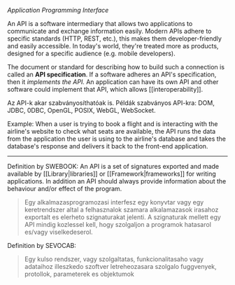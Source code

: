 *Application Programming Interface*

An API is a software intermediary that allows two applications to communicate and exchange information easily.
Modern APIs adhere to specific standards (HTTP, REST, etc.), this makes them developer-friendly and easily accessible. In today's world, they're treated more as products, designed for a specific audience (e.g. mobile developers).

The document or standard for describing how to build such a connection is called an **API specification**.
If a software adheres an API's specification, then it *implements the API.*
An application can have its own API and other software could implement that API, which allows [[interoperability]].

Az API-k akar szabványosíthatóak is. Példák szabványos API-kra: DOM, JDBC, 0DBC, OpenGL, POSIX, WebGL, WebSocket.

Example: When a user is trying to book a flight and is interacting with the airline's website to check what seats are available, the API runs the data from the application the user is using to the airline's database and takes the database's response  and delivers it back to the front-end application.

---
Definition by SWEBOOK: An API is a set of signatures exported and made available by [[Library|libraries]] or [[Framework|frameworks]] for writing applications. In addition an API should always provide information about the behaviour and/or effect of the program.
>Egy alkalmazasprogramozasi interfesz egy konyvtar vagy egy keretrendszer altal a felhasznalok szamara alkalamazasok irasahoz exportalt es elerheto szignaturakat jelenti. A szignaturak mellett egy API mindig kozlessel kell, hogy szolgaljon a programok hatasarol es/vagy viselkedeserol.

Definition by SEVOCAB: 
> Egy kulso rendszer, vagy szolgaltatas, funkcionalitasaho vagy adataihoz illeszkedo szoftver letreheozasara szolgalo fuggvenyek, protollok, parameterek es objektumok